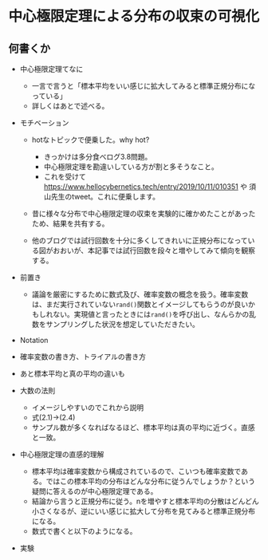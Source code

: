中心極限定理による分布の収束の可視化
===
## 何書くか

- 中心極限定理てなに
    - 一言で言うと「標本平均をいい感じに拡大してみると標準正規分布になっている」
    - 詳しくはあとで述べる。
- モチベーション
    - hotなトピックで便乗した。why hot?
        - きっかけは多分食べログ3.8問題。
        - 中心極限定理を勘違いしている方が割と多そうなこと。
        - これを受けて https://www.hellocybernetics.tech/entry/2019/10/11/010351 や 須山先生のtweet。これに便乗します。

    - 昔に様々な分布で中心極限定理の収束を実験的に確かめたことがあったため、結果を共有する。
    - 他のブログでは試行回数を十分に多くしてきれいに正規分布になっている図がおおいが、本記事では試行回数を段々と増やしてみて傾向を観察する。
- 前置き
    - 議論を厳密にするために数式及び、確率変数の概念を扱う。確率変数は、まだ実行されていない`rand()`関数とイメージしてもらうのが良いかもしれない。実現値と言ったときには`rand()`を呼び出し、なんらかの乱数をサンプリングした状況を想定していただきたい。


- Notation
- 確率変数の書き方、トライアルの書き方 
- あと標本平均と真の平均の違いも


- 大数の法則
    - イメージしやすいのでこれから説明
    - 式(2.1)→(2.4)
    - サンプル数が多くなればなるほど、標本平均は真の平均に近づく。直感と一致。
- 中心極限定理の直感的理解
    - 標本平均は確率変数から構成されているので、こいつも確率変数である。ではこの標本平均の分布はどんな分布に従うんでしょうか？という疑問に答えるのが中心極限定理である。
    - 結論から言うと正規分布に従う。nを増やすと標本平均の分散はどんどん小さくなるが、逆にいい感じに拡大して分布を見てみると標準正規分布になる。
    - 数式で書くと以下のようになる。
- 実験


## 